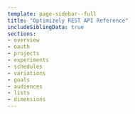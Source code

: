 ```yaml
---
template: page-sidebar--full
title: "Optimizely REST API Reference"
includeSiblingData: true
sections:
- overview
- oauth
- projects
- experiments
- schedules
- variations
- goals
- audiences
- lists
- dimensions
---
```

